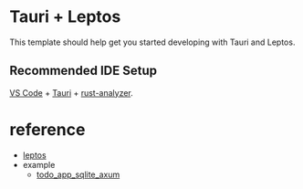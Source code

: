 # Tauri + Leptos

This template should help get you started developing with Tauri and Leptos.

## Recommended IDE Setup

[VS Code](https://code.visualstudio.com/) + [Tauri](https://marketplace.visualstudio.com/items?itemName=tauri-apps.tauri-vscode) + [rust-analyzer](https://marketplace.visualstudio.com/items?itemName=rust-lang.rust-analyzer).

# reference

+ [leptos](https://docs.rs/leptos/latest/leptos/index.html)
+ example
  + [todo_app_sqlite_axum](https://github.com/leptos-rs/leptos/tree/main/examples/todo_app_sqlite_axum)